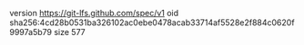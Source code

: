 version https://git-lfs.github.com/spec/v1
oid sha256:4cd28b0531ba326102ac0ebe0478acab33714af5528e2f884c0620f9997a5b79
size 577
